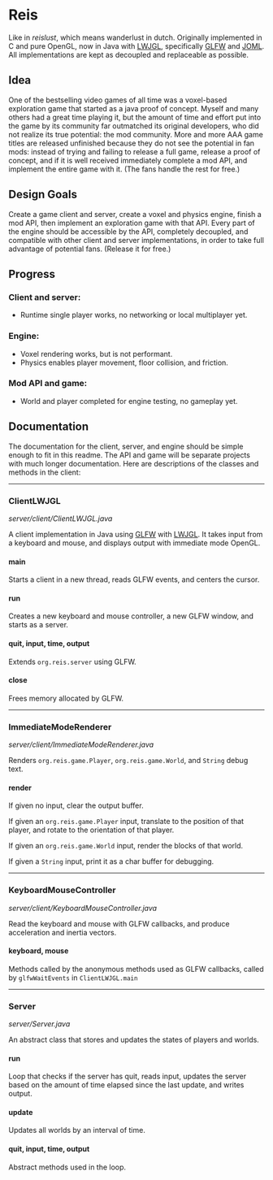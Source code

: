 # Reis
Like in *reislust*, which means wanderlust in dutch. Originally implemented in C and pure OpenGL, now in Java with [LWJGL](https://www.lwjgl.org), specifically [GLFW](https://www.glfw.org/) and [JOML](https://github.com/JOML-CI/JOML). All implementations are kept as decoupled and replaceable as possible.

## Idea
One of the bestselling video games of all time was a voxel-based exploration game that started as a java proof of concept. Myself and many others had a great time playing it, but the amount of time and effort put into the game by its community far outmatched its original developers, who did not realize its true potential: the mod community. More and more AAA game titles are released unfinished because they do not see the potential in fan mods: instead of trying and failing to release a full game, release a proof of concept, and if it is well received immediately complete a mod API, and implement the entire game with it. (The fans handle the rest for free.)

## Design Goals
Create a game client and server, create a voxel and physics engine, finish a mod API, then implement an exploration game with that API. Every part of the engine should be accessible by the API, completely decoupled, and compatible with other client and server implementations, in order to take full advantage of potential fans. (Release it for free.)

## Progress
### Client and server:
-	Runtime single player works, no networking or local multiplayer yet.

### Engine:
-	Voxel rendering works, but is not performant.
-	Physics enables player movement, floor collision, and friction.

### Mod API and game:
-	World and player completed for engine testing, no gameplay yet.

##  Documentation
The documentation for the client, server, and engine should be simple enough to fit in this readme. The API and game will be separate projects with much longer documentation. Here are descriptions of the classes and methods in the client:

------
### ClientLWJGL
*server/client/ClientLWJGL.java*

A client implementation in Java using [GLFW]( https://www.glfw.org/) with [LWJGL](https://www.lwjgl.org/). It takes input from a keyboard and mouse, and displays output with immediate mode OpenGL.
#### main
Starts a client in a new thread, reads GLFW events, and centers the cursor.
#### run
Creates a new keyboard and mouse controller, a new GLFW window, and starts as a server.
#### quit, input, time, output
Extends `org.reis.server` using GLFW.
#### close
Frees memory allocated by GLFW.

------
### ImmediateModeRenderer
*server/client/ImmediateModeRenderer.java*

Renders `org.reis.game.Player`, `org.reis.game.World`, and `String` debug text.

#### render
If given no input, clear the output buffer.

If given an `org.reis.game.Player` input, translate to the position of that player, and rotate to the orientation of that player.

If given an `org.reis.game.World` input, render the blocks of that world.

If given a `String` input, print it as a char buffer for debugging.

------
### KeyboardMouseController
*server/client/KeyboardMouseController.java*

Read the keyboard and mouse with GLFW callbacks, and produce acceleration and inertia vectors.
#### keyboard, mouse
Methods called by the anonymous methods used as GLFW callbacks, called by `glfwWaitEvents` in `ClientLWJGL.main`

------
### Server
*server/Server.java*

An abstract class that stores and updates the states of players and worlds.

#### run
Loop that checks if the server has quit, reads input, updates the server based on the amount of time elapsed since the last update, and writes output.

#### update
Updates all worlds by an interval of time.

#### quit, input, time, output
Abstract methods used in the loop.
